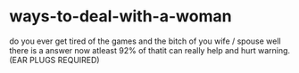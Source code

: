 # ways-to-deal-with-a-woman
do you ever get tired of the games and the bitch of you wife / spouse well there is a answer now atleast 92% of thatit can really help and hurt warning. (EAR PLUGS REQUIRED)
